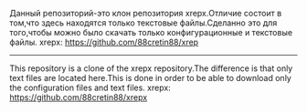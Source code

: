 Данный репозиторий-это клон репозитория xrepx.Отличие состоит в том,что здесь находятся только текстовые файлы.Сделанно это для того,чтобы можно было скачать только конфигурационные и текстовые файлы.
xrepx:
https://github.com/88cretin88/xrep

--------------------------------------------------------------------------------------------------------------------------------------------------------------------
This repository is a clone of the xrepx repository.The difference is that only text files are located here.This is done in order to be able to download only the configuration files and text files.
xrepx:
https://github.com/88cretin88/xrepx
